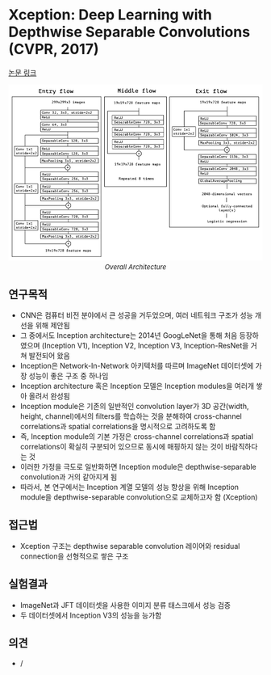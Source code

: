 # Xception: Deep Learning with Depthwise Separable Convolutions (CVPR, 2017)

[논문 링크](https://openaccess.thecvf.com/content_cvpr_2017/html/Chollet_Xception_Deep_Learning_CVPR_2017_paper.html)

<p align="center">
    <img width="600" alt='fig1' src="./img/01_06_01.png?raw=true"></br>
    <em><font size=2>Overall Architecture</font></em>
</p>

## 연구목적
- CNN은 컴퓨터 비전 분야에서 큰 성공을 거두었으며, 여러 네트워크 구조가 성능 개선을 위해 제안됨
- 그 중에서도 Inception architecture는 2014년 GoogLeNet을 통해 처음 등장하였으며 (Inception V1), Inception V2, Inception V3, Inception-ResNet을 거쳐 발전되어 왔음
- Inception은 Network-In-Network 아키텍처를 따르며 ImageNet 데이터셋에 가장 성능이 좋은 구조 중 하나임
- Inception architecture 혹은 Inception 모델은 Inception modules을 여러개 쌓아 올려서 완성됨
- Inception module은 기존의 일반적인 convolution layer가 3D 공간(width, height, channel)에서의 filters를 학습하는 것을 분해하여 cross-channel correlations과 spatial correlations을 명시적으로 고려하도록 함
- 즉, Inception module의 기본 가정은 cross-channel correlations과 spatial correlations이 확실히 구분되어 있으므로 동시에 매핑하지 않는 것이 바람직하다는 것
- 이러한 가정을 극도로 일반화하면 Inception module은 depthwise-separable convolution과 거의 같아지게 됨
- 따라서, 본 연구에서는 Inception 계열 모델의 성능 향상을 위해 Inception module을 depthwise-separable convolution으로 교체하고자 함 (Xception)

## 접근법
- Xception 구조는 depthwise separable convolution 레이어와 residual connection을 선형적으로 쌓은 구조

## 실험결과
- ImageNet과 JFT 데이터셋을 사용한 이미지 분류 태스크에서 성능 검증
- 두 데이터셋에서 Inception V3의 성능을 능가함

## 의견
- /